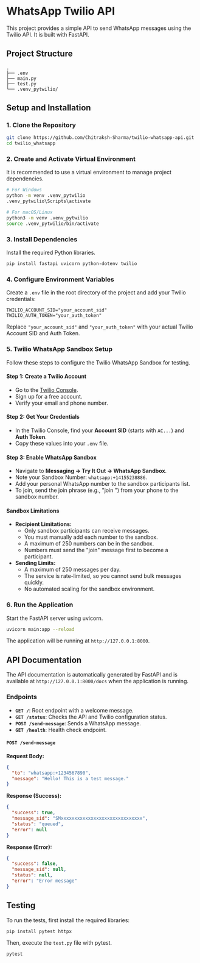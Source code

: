 # WhatsApp Twilio API

This project provides a simple API to send WhatsApp messages using the Twilio API. It is built with FastAPI.

## Project Structure

```
.
├── .env
├── main.py
├── test.py
└── .venv_pytwilio/
```

## Setup and Installation

### 1. Clone the Repository

```bash
git clone https://github.com/Chitraksh-Sharma/twilio-whatsapp-api.git
cd twilio_whatsapp
```

### 2. Create and Activate Virtual Environment

It is recommended to use a virtual environment to manage project dependencies.

```bash
# For Windows
python -m venv .venv_pytwilio
.venv_pytwilio\Scripts\activate

# For macOS/Linux
python3 -m venv .venv_pytwilio
source .venv_pytwilio/bin/activate
```

### 3. Install Dependencies

Install the required Python libraries.

```bash
pip install fastapi uvicorn python-dotenv twilio
```

### 4. Configure Environment Variables

Create a `.env` file in the root directory of the project and add your Twilio credentials:

```
TWILIO_ACCOUNT_SID="your_account_sid"
TWILIO_AUTH_TOKEN="your_auth_token"
```

Replace `"your_account_sid"` and `"your_auth_token"` with your actual Twilio Account SID and Auth Token.

### 5. Twilio WhatsApp Sandbox Setup

Follow these steps to configure the Twilio WhatsApp Sandbox for testing.

#### Step 1: Create a Twilio Account
- Go to the [Twilio Console](https://www.twilio.com/console).
- Sign up for a free account.
- Verify your email and phone number.

#### Step 2: Get Your Credentials
- In the Twilio Console, find your **Account SID** (starts with `AC...`) and **Auth Token**.
- Copy these values into your `.env` file.

#### Step 3: Enable WhatsApp Sandbox
- Navigate to **Messaging → Try It Out → WhatsApp Sandbox**.
- Note your Sandbox Number: `whatsapp:+14155238886`.
- Add your personal WhatsApp number to the sandbox participants list.
- To join, send the join phrase (e.g., "join <your-keyword>") from your phone to the sandbox number.

#### Sandbox Limitations

- **Recipient Limitations:**
    - Only sandbox participants can receive messages.
    - You must manually add each number to the sandbox.
    - A maximum of 250 numbers can be in the sandbox.
    - Numbers must send the "join" message first to become a participant.
- **Sending Limits:**
    - A maximum of 250 messages per day.
    - The service is rate-limited, so you cannot send bulk messages quickly.
    - No automated scaling for the sandbox environment.

### 6. Run the Application

Start the FastAPI server using uvicorn.

```bash
uvicorn main:app --reload
```

The application will be running at `http://127.0.0.1:8000`.

## API Documentation

The API documentation is automatically generated by FastAPI and is available at `http://127.0.0.1:8000/docs` when the application is running.

### Endpoints

-   **`GET /`**: Root endpoint with a welcome message.
-   **`GET /status`**: Checks the API and Twilio configuration status.
-   **`POST /send-message`**: Sends a WhatsApp message.
-   **`GET /health`**: Health check endpoint.

#### `POST /send-message`

**Request Body:**

```json
{
  "to": "whatsapp:+1234567890",
  "message": "Hello! This is a test message."
}
```

**Response (Success):**

```json
{
  "success": true,
  "message_sid": "SMxxxxxxxxxxxxxxxxxxxxxxxxxxxxxx",
  "status": "queued",
  "error": null
}
```

**Response (Error):**

```json
{
  "success": false,
  "message_sid": null,
  "status": null,
  "error": "Error message"
}
```

## Testing

To run the tests, first install the required libraries:
```bash
pip install pytest httpx
```
Then, execute the `test.py` file with pytest.

```bash
pytest
```
